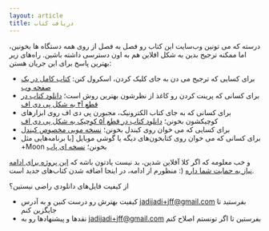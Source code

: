 ```yaml
---
layout: article
title: دریافت کتاب
---
```


درسته که می تونین وب‌سایت این کتاب رو فصل به فصل از روی همه دستگاه ها بخونین، اما ممکنه ترجیح بدین به شکل افلاین هم به اون دسترسی داشته باشین. راه‌های زیر بهترین پاسخ برای این جریان هستن:

- برای کسایی که ترجیح می دن به جای کلیک کردن، اسکرول کنن: [کتاب کامل در یک صفحه وب](/all.html)
- برای کسانی که پرینت کردن رو کاغذ از نظرشون بهترین روش است؛ [دانلود کتاب در قطع آ۴ به شکل پی دی اف](/justforfun_persian.pdf)
- برای کسانی که به جای کتاب الکترونیک، مجبورن پی دی اف روی ابزارهای کوچیکشون بخونن؛ [دانلود کتاب در قطع آ۵ کوچیک به شکل پی دی اف](/justforfun_persian_a5.pdf)
- برای کسایی که می خوان روی کیندل بخونن؛ [نسخه موبی مخصوص کیندل](/justforfun_persian.mobi)
- برای کسانی که می خوان روی کتابخون‌های دیگه یا گوشی موبایل [با برنامه‌هایی مثل +Moon بخونن؛ [نسخه ای پاب](/justforfun_persian.epub)

و خب معلومه که اگر کلا آفلاین شدین، بد نیست یادتون باشه که [این پروژه برای ادامه نیاز به حمایت شما داره](/support.html) (: منظورم از ادامه، در اینجا اضافه شدن کتاب‌های جدید است.

از کیفیت فایل‌های دانلودی راضی نیستین؟ 
* کیفیت بهترش رو درست کنین و به آدرس jadijadi+jff@gmail.com بفرستید تا جایگزین کنم 
* نقدها و پیشنهادها رو به jadijadi+jff@gmail.com بفرستین تا اگر تونستم اصلاح کنم
